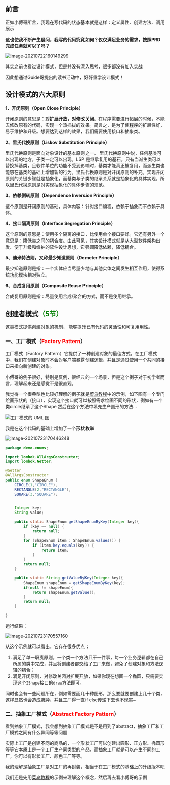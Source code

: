 ## 前言

正如小傅哥所言，我现在写代码的状态基本就是这样：定义属性、创建方法、调用展示

**这也使我不断产生疑问，我写的代码究竟如何？仅仅满足业务的需求，按照PRD完成任务就可以了吗？**

![image-20210722160149299](https://gitee.com/JongcyChen/PicBed/raw/master/img/image-20210722160149299.png)

其实之前也看过设计模式，但是并没有深入思考，很多都没有加入实战

因此想通过Guide哥提出的读书活动中，好好重学设计模式！

## 设计模式的六大原则

**1、开闭原则（Open Close Principle）**

开闭原则的意思是：**对扩展开放，对修改关闭**。在程序需要进行拓展的时候，不能去修改原有的代码，实现一个热插拔的效果。简言之，是为了使程序的扩展性好，易于维护和升级。想要达到这样的效果，我们需要使用接口和抽象类。

**2、里氏代换原则（Liskov Substitution Principle）**

里氏代换原则是面向对象设计的基本原则之一。 里氏代换原则中说，任何基类可以出现的地方，子类一定可以出现。LSP 是继承复用的基石，只有当派生类可以替换掉基类，且软件单位的功能不受到影响时，基类才能真正被复用，而派生类也能够在基类的基础上增加新的行为。里氏代换原则是对开闭原则的补充。实现开闭原则的关键步骤就是抽象化，而基类与子类的继承关系就是抽象化的具体实现，所以里氏代换原则是对实现抽象化的具体步骤的规范。

**3、依赖倒转原则（Dependence Inversion Principle）**

这个原则是开闭原则的基础，具体内容：针对接口编程，依赖于抽象而不依赖于具体。

**4、接口隔离原则（Interface Segregation Principle）**

这个原则的意思是：使用多个隔离的接口，比使用单个接口要好。它还有另外一个意思是：降低类之间的耦合度。由此可见，其实设计模式就是从大型软件架构出发、便于升级和维护的软件设计思想，它强调降低依赖，降低耦合。

**5、迪米特法则，又称最少知道原则（Demeter Principle）**

最少知道原则是指：一个实体应当尽量少地与其他实体之间发生相互作用，使得系统功能模块相对独立。

**6、合成复用原则（Composite Reuse Principle）**

合成复用原则是指：尽量使用合成/聚合的方式，而不是使用继承。

## 创建者模式<font color=green>（5节）</font>

这类模式提供创建对象的机制， 能够提升已有代码的灵活性和可复⽤用性。

### 一、工厂模式（<font color=red>Factory Pattern</font>）

工厂模式（Factory Pattern）它提供了一种创建对象的最佳方式，在工厂模式中，我们在创建对象时不会对客户端暴露创建逻辑，并且是通过使用一个共同的接口来指向新创建的对象。

小傅哥的例子很好，特别是反例，很经典的一个场景，但是这个例子对于初学者而言，理解起来还是感觉不是很直观。

我觉得一个很典型也比较好理解的例子就是[菜鸟教程](https://www.runoob.com/design-pattern/factory-pattern.html)中的示例，如下图有一个专门绘画形状的（接口），实现这个接口就可以按照需求绘画不同的形状，例如有一个类circle继承了这个Shape 然后在这个方法中填充生产圆形的方法...

![工厂模式的 UML 图](https://gitee.com/JongcyChen/PicBed/raw/master/img/AB6B814A-0B09-4863-93D6-1E22D6B07FF8.jpg)

我是在这个代码的基础上增加了一个**形状枚举**

![image-20210723170446248](https://gitee.com/JongcyChen/PicBed/raw/master/img/image-20210723170446248.png)

```java
package demo.enums;

import lombok.AllArgsConstructor;
import lombok.Getter;

@Getter
@AllArgsConstructor
public enum ShapeEnum {
    CIRCLE(1,"CIRCLE"),
    RECTANGLE(2,"RECTANGLE"),
    SQUARE(3,"SQUARE");


    Integer key;
    String value;

    public static ShapeEnum getShapeEnumByKey(Integer key){
        if (key == null) {
            return null;
        }
        for (ShapeEnum item : ShapeEnum.values()) {
            if (item.key.equals(key)) {
                return item;
            }
        }
        return null;
    }

    public static String getValueByKey(Integer key){
        ShapeEnum shapeEnum = getShapeEnumByKey(key);
        if(null != shapeEnum){
            return shapeEnum.getValue();
        }
        return null;
    }

}
```

运行结果：

![image-20210723170557160](https://gitee.com/JongcyChen/PicBed/raw/master/img/image-20210723170557160.png)

从这个示例就可以看出，它存在很多优点：

1. 满足了单一职责原则，一个类一个方法只干一件事，每一个业务逻辑都在自己所属的类中完成，并且将创建者都交给了工厂来做，避免了创建对象和方法逻辑的耦合；
2. 满足开闭原则，对修改关闭对扩展开放，如果你现在想画一个椭圆，只需要实现这个`IShape`接口的`draw`方法即可。

同时也会有一些问题所在，例如需要画几十种图形，那么要就要创建上几十个类，这样显然也会造成臃肿，并且工厂得一直if else传递下去也不现实~

### 二、抽象工厂模式（<font color=red>Abstract Factory Pattern</font>）

看到抽象工厂模式，我会想到抽象工厂模式是不是用到了abstract，抽象工厂和工厂模式之间有什么异同等等问题

实际上工厂是创建不同的商品的，一个形状工厂可以创建出圆形、正方形、椭圆形等等它本质上是一个工厂生产同类型的产品，而抽象工厂就是可以产生不同的工厂，你可以有形状工厂、颜色工厂等等。

我的理解是抽象工厂是对工厂的再封装，相当于在工厂模式的基础上的升级版本吧

我们还是先用[菜鸟教程](https://www.runoob.com/design-pattern/abstract-factory-pattern.html)的示例来理解这个概念，然后再去看小傅哥的示例



